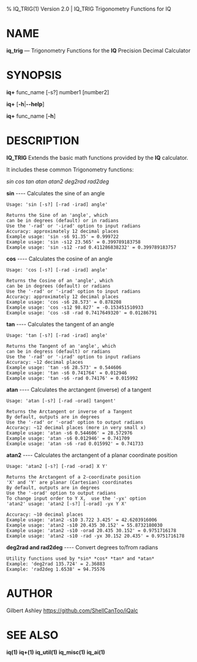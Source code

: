  % IQ_TRIG(1) Version 2.0 | IQ_TRIG Trigonometry Functions for IQ

NAME
====

**iq_trig** — Trigonometry Functions for the **IQ** Precision Decimal Calculator

SYNOPSIS
========

**iq+** func_name \[-s?] number1  \[number2]

**iq+** \[**-h**|**--help**]

**iq+** func_name \[**-h**]

DESCRIPTION
===========

**IQ_TRIG** Extends the basic math functions provided by the **IQ** calculator. 

It includes these common Trigonometry functions:

*sin*  *cos*  *tan*  *atan* *atan2* *deg2rad* *rad2deg*

**sin** ---- Calculates the sine of an angle

    Usage: 'sin [-s?] [-rad -irad] angle'
    
    Returns the Sine of an 'angle', which
    can be in degrees (default) or in radians 
    Use the '-rad' or '-irad' option to input radians
    Accuracy: approximately 12 decimal places
    Example usage: 'sin -s6 91.35' = 0.999722
    Example usage: 'sin -s12 23.565' = 0.399789183758
    Example usage: 'sin -s12 -rad 0.411286838232' = 0.399789183757

**cos** ---- Calculates the cosine of an angle

    Usage: 'cos [-s?] [-rad -irad] angle'
    
    Returns the Cosine of an 'angle', which
    can be in degrees (default) or radians
    Use the '-rad' or '-irad' option to input radians
    Accuracy: approximately 12 decimal places
    Example usage: 'cos -s6 28.573' = 0.878208
    Example usage: 'cos -s12 98.827' = -0.153451510933
    Example usage: 'cos -s8 -rad 0.7417649320' = 0.01286791

**tan** ---- Calculates the tangent of an angle

    Usage: 'tan [-s?] [-rad -irad] angle'
    
    Returns the Tangent of an 'angle', which
    can be in degress (default) or radians
    Use the '-rad' or '-irad' option to input radians
    Accuracy: ~12 decimal places
    Example usage: 'tan -s6 28.573' = 0.544606
    Example usage: 'tan -s6 0.741764' = 0.012946
    Example usage: 'tan -s6 -rad 0.74176' = 0.015992

**atan** ---- Calculates the arctangent (inverse) of a tangent

    Usage: 'atan [-s?] [-rad -orad] tangent'
    
    Returns the Arctangent or inverse of a Tangent
    By default, outputs are in degrees
    Use the '-rad' or '-orad' option to output radians
    Accuracy: ~12 decimal places (more in very small x)
    Example usage: 'atan -s6 0.544606' = 28.572976
    Example usage: 'atan -s6 0.012946' = 0.741709
    Example usage: 'atan -s6 -rad 0.015992' = 0.741733

**atan2** ---- Calculates the arctangent of a planar coordinate position

    Usage: 'atan2 [-s?] [-rad -orad] X Y'
    
    Returns the Arctangent of a 2-coordinate position
    'X' and 'Y' are planar (Cartesian) coordinates
    By default, outputs are in degrees
    Use the '-orad' option to output radians
    To change input order to Y X,  use the '-yx' option
    'atan2' usage: 'atan2 [-s?] [-orad] -yx Y X'
    
    Accuracy: ~10 decimal places
    Example usage: 'atan2 -s10 3.722 3.425' = 42.6203916006
    Example usage: 'atan2 -s10 20.435 30.152' = 55.8732180030
    Example usage: 'atan2 -s10 -orad 20.435 30.152' = 0.9751716178
    Example usage: 'atan2 -s10 -rad -yx 30.152 20.435' = 0.9751716178

**deg2rad and rad2deg** ---- Convert degrees to/from radians

    Utility functions used by *sin* *cos* *tan* and *atan*
    Example: 'deg2rad 135.724' = 2.36883
    Example: 'rad2deg 1.6538' = 94.75576

AUTHOR
======

Gilbert Ashley <https://github.com/ShellCanToo/iQalc>

SEE ALSO
========

**iq(1)** **iq+(1)** **iq_util(1)**  **iq_misc(1)**  **iq_ai(1)**

